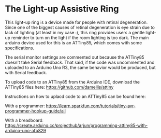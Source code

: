 # The Light-up Assistive Ring

This light-up ring is a device made for people with retinal degeneration. Since one of the biggest causes of retinal degeneration is eye strain due to lack of lighting (at least in my case :), this ring provides users a gentle light-up reminder to turn on the light if the room lighting is too dark. The main arduino device used for this is an ATTiny85, which comes with some specifications. 

The serial monitor settings are commented out because the ATTiny85 doesn't take Serial feedback. That said, if the code was uncommented and uploaded to an Arduino Uno R3, the same behavior would be produced, but with Serial feedback.

To upload code to an ATTiny85 from the Arduino IDE, download the ATTiny85 files here: https://github.com/damellis/attiny

Instructions on how to uplaod code to an ATTiny85 can be found here: 

With a programmer: https://learn.sparkfun.com/tutorials/tiny-avr-programmer-hookup-guide/all

With a breadboard: https://create.arduino.cc/projecthub/arjun/programming-attiny85-with-arduino-uno-afb829
